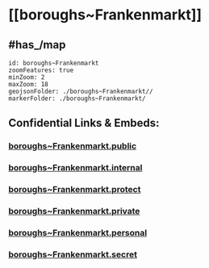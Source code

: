 # [[boroughs~Frankenmarkt]] 


## #has_/map  



```leaflet
id: boroughs~Frankenmarkt
zoomFeatures: true 
minZoom: 2 
maxZoom: 18
geojsonFolder: ./boroughs~Frankenmarkt//
markerFolder: ./boroughs~Frankenmarkt/
```




## Confidential Links & Embeds: 

### [boroughs~Frankenmarkt.public](/_public/\Earth\Continent\Europe\Europe~Central\Austria\Austrias_States\Oberösterreich\counties~OÖ\Vöcklabruck\cities~Vöcklabruck\Frankenmarktboroughs~Frankenmarkt.public.md) 

### [boroughs~Frankenmarkt.internal](/_internal/\Earth\Continent\Europe\Europe~Central\Austria\Austrias_States\Oberösterreich\counties~OÖ\Vöcklabruck\cities~Vöcklabruck\Frankenmarktboroughs~Frankenmarkt.internal.md) 

### [boroughs~Frankenmarkt.protect](/_protect/\Earth\Continent\Europe\Europe~Central\Austria\Austrias_States\Oberösterreich\counties~OÖ\Vöcklabruck\cities~Vöcklabruck\Frankenmarktboroughs~Frankenmarkt.protect.md) 

### [boroughs~Frankenmarkt.private](/_private/\Earth\Continent\Europe\Europe~Central\Austria\Austrias_States\Oberösterreich\counties~OÖ\Vöcklabruck\cities~Vöcklabruck\Frankenmarktboroughs~Frankenmarkt.private.md) 

### [boroughs~Frankenmarkt.personal](/_personal/\Earth\Continent\Europe\Europe~Central\Austria\Austrias_States\Oberösterreich\counties~OÖ\Vöcklabruck\cities~Vöcklabruck\Frankenmarktboroughs~Frankenmarkt.personal.md) 

### [boroughs~Frankenmarkt.secret](/_secret/\Earth\Continent\Europe\Europe~Central\Austria\Austrias_States\Oberösterreich\counties~OÖ\Vöcklabruck\cities~Vöcklabruck\Frankenmarktboroughs~Frankenmarkt.secret.md)

